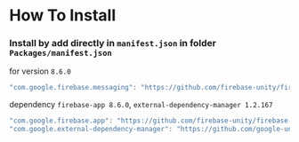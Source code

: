# How To Install

### Install by add directly in `manifest.json` in folder `Packages/manifest.json`


for version `8.6.0`
```csharp
"com.google.firebase.messaging": "https://github.com/firebase-unity/firebase-messaging.git#8.6.0",
```


dependency `firebase-app 8.6.0`, `external-dependency-manager 1.2.167`
```csharp
"com.google.firebase.app": "https://github.com/firebase-unity/firebase-app.git#8.6.0",
"com.google.external-dependency-manager": "https://github.com/google-unity/external-dependency-manager.git#1.2.167",
```